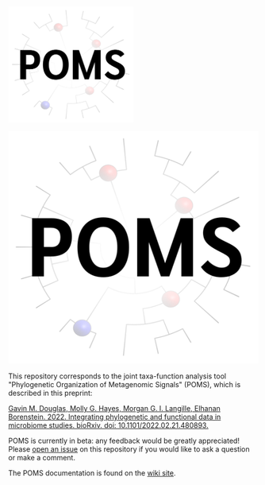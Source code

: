 <img src="images/logo.png?raw=true" width=50% height=50%>

![Logo](images/logo.png?raw=true "POMS")

This repository corresponds to the joint taxa-function analysis tool "Phylogenetic Organization of Metagenomic Signals" (POMS), which is described in this preprint:

[Gavin M. Douglas, Molly G. Hayes, Morgan G. I. Langille, Elhanan Borenstein. 2022. Integrating phylogenetic and functional data in microbiome studies. bioRxiv. doi: 10.1101/2022.02.21.480893.](https://www.biorxiv.org/content/10.1101/2022.02.21.480893v1)

POMS is currently in beta: any feedback would be greatly appreciated! Please [open an issue](https://github.com/gavinmdouglas/POMS/issues) on this repository if you would like to ask a question or make a comment.

The POMS documentation is found on the [wiki site](https://github.com/gavinmdouglas/POMS/wiki).

